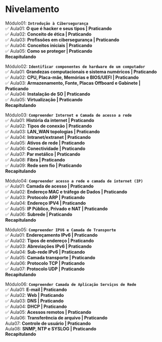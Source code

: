 # Nivelamento

Módulo01: **`Introdução à Cibersegurança`**  
✅ Aula01: **O que é hacker e seus tipos | Praticando**  
✅ Aula02: **Conceito de ética | Praticando**  
✅ Aula03: **Profissões em cibersegurança | Praticando**  
✅ Aula04: **Conceitos iniciais | Praticando**  
✅ Aula05: **Como se proteger | Praticando**  
**Recapitulando**

Módulo02: **`Identificar componentes de hardware de um computador`**  
✅ Aula01: **Grandezas computacionais e sistema numéricos | Praticando**  
✅ Aula02: **CPU, Placa-mãe, Memórias e BIOS/UEFI | Praticando**  
✅ Aula03: **Armazenamento, Fonte, Placas Offboard e Gabinete | Praticando**  
✅ Aula04: **Instalação de SO | Praticando**  
✅ Aula05: **Virtualização | Praticando**  
**Recapitulando**

Módulo03: **`Compreender Internet e Camada de acesso a rede`**  
✅ Aula01: **História da internet | Praticando**  
✅ Aula02: **Tipos de conexão | Praticando**  
✅ Aula03: **LAN_WAN topologias | Praticando**  
✅ Aula04: **Intranet/extranet | Praticando**  
✅ Aula05: **Ativos de rede | Praticando**  
✅ Aula06: **Conectividade | Praticando**  
✅ Aula07: **Par metálico | Praticando**  
✅ Aula08: **Fibra | Praticando**  
✅ Aula09: **Rede sem fio | Praticando**  
**Recapitulando**

Módulo04: **`Compreender acesso a rede e camada de internet (IP)`**  
✅ Aula01: **Camada de acesso | Praticando**  
✅ Aula02: **Endereço MAC e tráfego de Dados | Praticando**  
✅ Aula03: **Protocolo ARP | Praticando**  
✅ Aula04: **Endereço IPV4 | Praticando**  
✅ Aula05: **IP Público, Privado e NAT | Praticando**  
✅ Aula06: **Subrede | Praticando**  
**Recapitulando**

Módulo05: **`Compreender IPV6 e Camada de Transporte`**  
✅ Aula01: **Endereçamento IPv6 | Praticando**  
✅ Aula02: **Tipos de endereço | Praticando**  
✅ Aula03: **Abreviações IPv6 | Praticando**  
✅ Aula04: **Sub-rede IPv6 | Praticando**  
✅ Aula05: **Camada transporte | Praticando**  
✅ Aula06: **Protocolo TCP | Praticando**  
✅ Aula07: **Protocolo UDP | Praticando**  
**Recapitulando**   

Módulo06: **`Compreender Camada de Aplicação Serviços de Rede`**  
✅ Aula01: **E-mail | Praticando**  
✅ Aula02: **Web | Praticando**  
✅ Aula03: **DNS | Praticando**  
✅ Aula04: **DHCP | Praticando**  
✅ Aula05: **Acessos remotos | Praticando**  
✅ Aula06: **Transferência de arquivo | Praticando**  
Aula07: **Controle de usuário | Praticando**  
Aula08: **SNMP, NTP e SYSLOG | Praticando**  
**Recapitulando**  